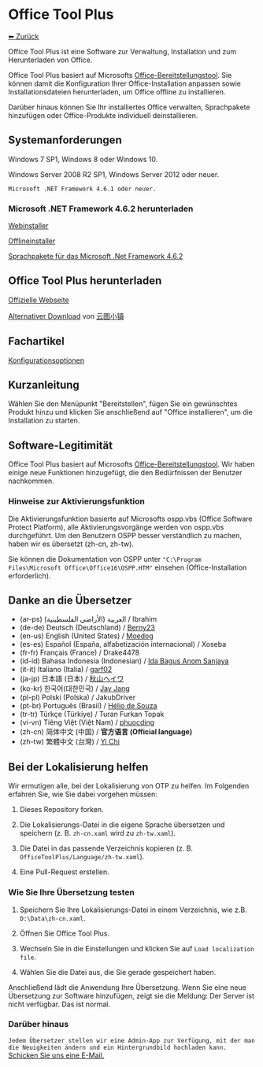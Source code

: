 ﻿# Office Tool Plus

[⬅ Zurück](https://github.com/YerongAI/Office-Tool)

Office Tool Plus ist eine Software zur Verwaltung, Installation und zum Herunterladen von Office.

Office Tool Plus basiert auf Microsofts [Office-Bereitstellungstool](https://docs.microsoft.com/de-de/DeployOffice/overview-of-the-office-2016-deployment-tool). Sie können damit die Konfiguration Ihrer Office-Installation anpassen sowie Installationsdateien herunterladen, um Office offline zu installieren.

Darüber hinaus können Sie Ihr installiertes Office verwalten, Sprachpakete hinzufügen oder Office-Produkte individuell deinstallieren.

## Systemanforderungen

Windows 7 SP1, Windows 8 oder Windows 10.

Windows Server 2008 R2 SP1, Windows Server 2012 oder neuer.

`Microsoft .NET Framework 4.6.1 oder neuer.`

### Microsoft .NET Framework 4.6.2 herunterladen

[Webinstaller](http://go.microsoft.com/fwlink/?LinkId=780597)

[Offlineinstaller](http://go.microsoft.com/fwlink/?LinkId=780601)

[Sprachpakete für das Microsoft .Net Framework 4.6.2](http://go.microsoft.com/fwlink/?LinkId=780604)

## Office Tool Plus herunterladen

[Offizielle Webseite](https://otp.landian.vip/)

[Alternativer Download](https://delivery.yuntu.dev/office-tool/) von [云图小镇](https://www.yuntu.dev/)

## Fachartikel

[Konfigurationsoptionen](https://docs.microsoft.com/de-de/deployoffice/configuration-options-for-the-office-2016-deployment-tool)

## Kurzanleitung

Wählen Sie den Menüpunkt "Bereitstellen", fügen Sie ein gewünschtes Produkt hinzu und klicken Sie anschließend auf "Office installieren", um die Installation zu starten.

## Software-Legitimität

Office Tool Plus basiert auf Microsofts [Office-Bereitstellungstool](https://docs.microsoft.com/de-de/DeployOffice/overview-of-the-office-2016-deployment-tool). Wir haben einige neue Funktionen hinzugefügt, die den Bedürfnissen der Benutzer nachkommen.

### Hinweise zur Aktivierungsfunktion

Die Aktivierungsfunktion basierte auf Microsofts ospp.vbs (Office Software Protect Platform), alle Aktivierungsvorgänge werden von ospp.vbs durchgeführt. Um den Benutzern OSPP besser verständlich zu machen, haben wir es übersetzt (zh-cn, zh-tw).

Sie können die Dokumentation von OSPP unter ````"C:\Program Files\Microsoft Office\Office16\OSPP.HTM"````  einsehen (Office-Installation erforderlich).

## Danke an die Übersetzer

- (ar-ps) العربية (الأراضي الفلسطينية) / Ibrahim
- (de-de) Deutsch (Deutschland) / [Berny23](https://steamcommunity.com/id/Berny23)
- (en-us) English (United States) / [Moedog](https://prprpr.love)
- (es-es) Español (España, alfabetización internacional) / Xoseba
- (fr-fr) Français (France) / Drake4478
- (id-id) Bahasa Indonesia (Indonesian) / [Ida Bagus Anom Sanjaya](https://fb.me/Anom.Sanjaya17)
- (it-it) Italiano (Italia) / [garf02](https://github.com/garf02)
- (ja-jp) 日本語 (日本) / [秋山ヘイワ](https://github.com/akio1321)
- (ko-kr) 한국어(대한민국) / [Jay Jang](http://www.yaeyaya.com)
- (pl-pl) Polski (Polska) / JakubDriver
- (pt-br) Português (Brasil) / [Hélio de Souza](https://tinyurl.com/hdstec)
- (tr-tr) Türkçe (Türkiye) / Turan Furkan Topak
- (vi-vn) Tiêng Việt (Việt Nam) / [phuocding](https://github.com/phuocding)
- (zh-cn) 简体中文 (中国) / **官方语言 (Official language)**
- (zh-tw) 繁體中文 (台灣) / [Yi Chi](https://www.cotpear.com)

## Bei der Lokalisierung helfen

Wir ermutigen alle, bei der Lokalisierung von OTP zu helfen. Im Folgenden erfahren Sie, wie Sie dabei vorgehen müssen:

1. Dieses Repository forken.

2. Die Lokalisierungs-Datei in die eigene Sprache übersetzen und speichern (z. B. ````zh-cn.xaml```` wird zu ````zh-tw.xaml````).

3. Die Datei in das passende Verzeichnis kopieren (z. B. ````OfficeToolPlus/Language/zh-tw.xaml````).

4. Eine Pull-Request erstellen.

### Wie Sie Ihre Übersetzung testen

1. Speichern Sie Ihre Lokalisierungs-Datei in einem Verzeichnis, wie z.B. ````D:\Data\zh-cn.xaml````.

2. Öffnen Sie Office Tool Plus.

3. Wechseln Sie in die Einstellungen und klicken Sie auf ````Load localization file````.

4. Wählen Sie die Datei aus, die Sie gerade gespeichert haben.

Anschließend lädt die Anwendung Ihre Übersetzung. Wenn Sie eine neue Übersetzung zur Software hinzufügen, zeigt sie die Meldung: Der Server ist nicht verfügbar. Das ist normal.

### Darüber hinaus

````Jedem Übersetzer stellen wir eine Admin-App zur Verfügung, mit der man die Neuigkeiten ändern und ein Hintergrundbild hochladen kann.```` [Schicken Sie uns eine E-Mail.](mailto:yerong@coolhub.top)
